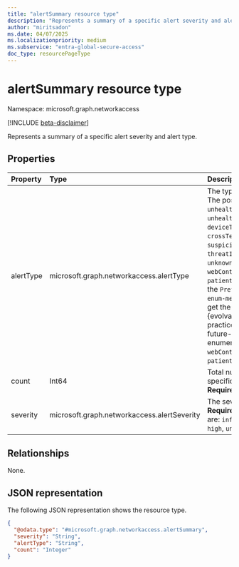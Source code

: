 ```yaml
---
title: "alertSummary resource type"
description: "Represents a summary of a specific alert severity and alert type."
author: "miritsadon"
ms.date: 04/07/2025
ms.localizationpriority: medium
ms.subservice: "entra-global-secure-access"
doc_type: resourcePageType
---
```


# alertSummary resource type

Namespace: microsoft.graph.networkaccess

[!INCLUDE [beta-disclaimer](../../includes/beta-disclaimer.md)]

Represents a summary of a specific alert severity and alert type.

## Properties
|Property|Type|Description|
|:---|:---|:---|
|alertType|microsoft.graph.networkaccess.alertType|The type of the alerts. **Required.** The possible values are: `unhealthyRemoteNetworks`, `unhealthyConnectors`, `deviceTokenInconsistency`, `crossTenantAnomaly`, `suspiciousProcess`, `threatIntelligenceTransactions`, `unknownFutureValue`, `webContentBlocked`, `malware`, `patientZero`, `dlp`, `fallback`. Use the `Prefer: include-unknown-enum-members` request header to get the following values from this {evolvable enum}(/graph/best-practices-concept#handling-future-members-in-evolvable-enumerations): `webContentBlocked` , `malware` , `patientZero` , `dlp` , `fallback`.|
|count|Int64|Total number of alerts with this specific severity and type. **Required.**|
|severity|microsoft.graph.networkaccess.alertSeverity|The severity of the alerts. **Required.** The possible values are: `informational`, `low`, `medium`, `high`, `unknownFutureValue`.|

## Relationships
None.

## JSON representation
The following JSON representation shows the resource type.
<!-- {
  "blockType": "resource",
  "@odata.type": "microsoft.graph.networkaccess.alertSummary"
}
-->
``` json
{
  "@odata.type": "#microsoft.graph.networkaccess.alertSummary",
  "severity": "String",
  "alertType": "String",
  "count": "Integer"
}
```
